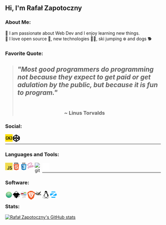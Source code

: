 ## Hi, I'm Rafał Zapotoczny

### About Me: 
🚀 I am passionate about Web Dev and I enjoy learning new things.<br>
💚 I love open source 👐, new technologies 👨‍💻, ski jumping ❄️ and dogs 🐕

### Favorite Quote: 

> ## _"Most good programmers do programming not because they expect to get paid or get adulation by the public, but because it is fun to program."_
> ### &emsp;&emsp;&emsp;&emsp;&emsp;&emsp;&emsp;&emsp;&emsp;&emsp;&emsp;&emsp;&emsp;&emsp;&emsp;&emsp;&emsp;&emsp;&emsp;&emsp;&emsp;&emsp;&emsp;&emsp;&emsp;&emsp;&emsp;&emsp;&emsp;&emsp;&emsp;&emsp;&emsp;&emsp;&emsp;&emsp;&emsp; ~ Linus Torvalds

### Social:
<p dir="auto">
  <a href="https://cssbattle.dev/player/zapotoczny" ref="nofollow">
    <img align="left" src="https://github.com/Zapotoczny-Rafal/Zapotoczny-Rafal/blob/main/images/css-battle.png" alt="css battle profile" width="24px"/>
  </a> 
  <a href="https://codepen.io/Rzapotoczny" ref="nofollow">
    <img align="left" src="https://github.com/Zapotoczny-Rafal/Zapotoczny-Rafal/blob/main/images/codepen-logo.png" alt="codepen profile" width="24px"/>
  </a>
  <br>
</p>
<hr></hr>

### Languages and Tools:
<p dir="auto">
  <a href="https://developer.mozilla.org/pl/docs/Web/JavaScript" rel="nofollow">
    <img align="left" alt="javascript" width="24px" src="https://raw.githubusercontent.com/github/explore/80688e429a7d4ef2fca1e82350fe8e3517d3494d/topics/javascript/javascript.png">
  </a>
  <a href="https://www.w3.org/html/" rel="nofollow">
    <img align="left" alt="HTML5" width="24px" src="https://raw.githubusercontent.com/github/explore/80688e429a7d4ef2fca1e82350fe8e3517d3494d/topics/html/html.png">
  </a>
  <a href="https://www.w3schools.com/css/" rel="nofollow">
    <img align="left" alt="CSS3" width="24px" src="https://raw.githubusercontent.com/github/explore/80688e429a7d4ef2fca1e82350fe8e3517d3494d/topics/css/css.png">
  </a>
  <a href="https://sass-lang.com/" rel="nofollow">
    <img align="left" alt="SCSS" width="24px" src="https://github.com/Zapotoczny-Rafal/Zapotoczny-Rafal/blob/main/images/sass.svg.png">
  </a>
  <a href="https://git-scm.com/" rel="nofollow"> 
    <img align="left" alt="git" width="24px" src="https://camo.githubusercontent.com/fbfcb9e3dc648adc93bef37c718db16c52f617ad055a26de6dc3c21865c3321d/68747470733a2f2f7777772e766563746f726c6f676f2e7a6f6e652f6c6f676f732f6769742d73636d2f6769742d73636d2d69636f6e2e737667" data-canonical-src="https://www.vectorlogo.zone/logos/git-scm/git-scm-icon.svg">
  </a>
  <a target="_blank" rel="noopener noreferrer" href="https://github.com/Zapotoczny-Rafal/Zapotoczny-Rafal/blob/main/images/github.svg">
    <img align="left" alt="git" width="24px" src="https://github.com/Zapotoczny-Rafal/Zapotoczny-Rafal/blob/main/images/github.svg">
  </a>
  <br>
</p>  
<hr></hr>

### Software:
<p dir="auto">
  <a href="https://atom.io/" ref="nofollow">
    <img align="left" src="https://raw.githubusercontent.com/github/explore/80688e429a7d4ef2fca1e82350fe8e3517d3494d/topics/atom/atom.png" alt="atom" width="24px"/>
  </a> 
  <a href="https://inkscape.org/" ref="nofollow">
    <img align="left" src="https://github.com/Zapotoczny-Rafal/Zapotoczny-Rafal/blob/main/images/Inkscape.svg" alt="inkscape" width="24px"/>
  </a>
  <a href="https://github.com/phase1geo/Minder" ref="nofollow">
    <img align="left" src="https://github.com/Zapotoczny-Rafal/Zapotoczny-Rafal/blob/main/images/minder.png" alt="minder" width="24px"/>
  </a>
  <a href="https://brave.com/" ref="nofollow">
    <img align="left" src="https://github.com/Zapotoczny-Rafal/Zapotoczny-Rafal/blob/main/images/brave.png" alt="brave" width="24px"/>
  </a>
  <a href="https://www.gimp.org/" ref="nofollow">
    <img align="left" src="https://github.com/Zapotoczny-Rafal/Zapotoczny-Rafal/blob/main/images/gimp.svg.png" alt="gimp" width="24px"/>
  </a>
  <a href="https://www.linux.com/" ref="nofollow">
    <img align="left" src="https://github.com/Zapotoczny-Rafal/Zapotoczny-Rafal/blob/main/images/linux.png" alt="linux" width="24px"/>
  </a>
  <a href="https://zorin.com/" ref="nofollow">
    <img align="left" src="https://github.com/Zapotoczny-Rafal/Zapotoczny-Rafal/blob/main/images/Zorin.svg.png" alt="zorin" width="24px"/>
  </a>
  <br>
</p>

### Stats: 
[![Rafał Zapotoczny's GitHub stats](https://github-readme-stats.vercel.app/api?username=Zapotoczny-Rafal)](https://github.com/anuraghazra/github-readme-stats)
